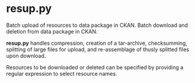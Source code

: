 # resup.py

Batch upload of resources to data package in CKAN.
Batch download and deletion from data package in CKAN.

**resup.py** handles compression, creation of a tar-archive,
checksumming, splitting of large files for upload, and
re-assemblage of thusly splitted files upon download.

Resources to be downloaded or deleted can be specified
by providing a regular expression to select resource names.

